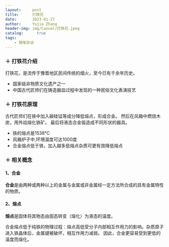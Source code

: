 ```yaml
---
layout:     post
title:      打铁花
date:       2023-01-27
author:     Yujia Zhang
header-img: img/Casual/打铁花.jpeg
catalog: 	  true
tags:
    - 随笔杂谈
---
```


### ＋ 打铁花介绍

打铁花，是流传于豫晋地区民间传统的烟火，至今已有千余年历史。
* 国家级非物质文化遗产之一
* 中国古代匠师们在铸造器皿过程中发现的一种民俗文化表演技艺

### ＋ 打铁花原理

古代匠师们在铁中加入碳硅锰等成分降低熔点，形成合金。
然后在风箱中燃烧木炭，用外焰熔化铁矿。
最后将液态合金锻造成不同形状的器具。
* 铁的熔点是1538℃
* 风箱炉子中,环境温度可达1000度
* 合金熔点低于铁，加入越多低熔点杂质可更有效降低熔点

### ＋ 相关概念

#### 1、合金

**合金**是由两种或两种以上的金属与金属或非金属经一定方法所合成的具有金属特性的物质。

#### 2、熔点

**熔点**是固体将其物态由固态转变（熔化）为液态的温度。

合金熔点低于纯铁的物理过程：熔点高低受分子内部相互作用力的影响。杂质原子进入铁晶体后，金属键被破坏，相互作用力减弱。
因此，合金更容易受到更低的温度而熔化。

